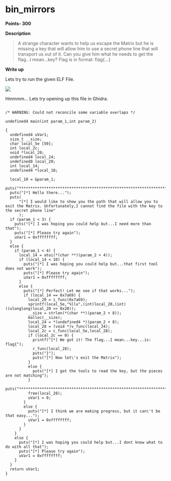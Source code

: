 # bin_mirrors

**Points- 300**

**Description**
> A strange character wants to help us escape the Matrix but he is missing a key that will allow him to use a secret phone line that will transport us out of it. Can you give him what he needs to get the flag...I mean...key?
Flag is in format: flag{...}

**Write up**

Lets try to run the given ELF File.

![](https://i.imgur.com/ttwpL9b.png)

Hmmmm... Lets try opening up this file in Ghidra.

```

/* WARNING: Could not reconcile some variable overlaps */

undefined4 main(int param_1,int param_2)

{
  undefined4 uVar1;
  size_t __size;
  char local_5e [50];
  int local_2c;
  void *local_28;
  undefined4 local_24;
  undefined8 local_20;
  int local_14;
  undefined4 *local_10;
  
  local_10 = &param_1;
  puts("*******************************************************************************");
  puts("[*] Hello there...");
  puts(
      "[*] I would like to show you the path that will allow you to exit the Matrix. Unfortunately,I cannot find the file with the key to the secret phone line"
      );
  if (param_1 < 3) {
    puts("[*] I was hoping you could help but...I need more than that");
    puts("[*] Please try again");
    uVar1 = 0xffffffff;
  }
  else {
    if (param_1 < 4) {
      local_14 = atoi(*(char **)(param_2 + 4));
      if (local_14 < 10) {
        puts("[*] I was hoping you could help but...that first tool does not work");
        puts("[*] Please try again");
        uVar1 = 0xffffffff;
      }
      else {
        puts("[*] Perfect! Let me see if that works...");
        if (local_14 == 0x7a69) {
          local_20 = i_func(0x7a69);
          sprintf(local_5e,"%llu",(int)local_20,(int)((ulonglong)local_20 >> 0x20));
          __size = strlen(*(char **)(param_2 + 8));
          malloc(__size);
          local_24 = *(undefined4 *)(param_2 + 8);
          local_28 = (void *)v_func(local_24);
          local_2c = c_func(local_5e,local_28);
          if (local_2c == 0) {
            printf("[*] We got it! The flag...I mean...key...is: flag{");
            r_func(local_28);
            puts("}");
            puts("[*] Now let\'s exit the Matrix");
          }
          else {
            puts("[*] I got the tools to read the key, but the pieces are not matching");
          }
          puts("*******************************************************************************");
          free(local_28);
          uVar1 = 0;
        }
        else {
          puts("[*] I think we are making progress, but it can\'t be that easy...");
          uVar1 = 0xffffffff;
        }
      }
    }
    else {
      puts("[*] I was hoping you could help but...I dont know what to do with all that");
      puts("[*] Please try again");
      uVar1 = 0xffffffff;
    }
  }
  return uVar1;
}
```
